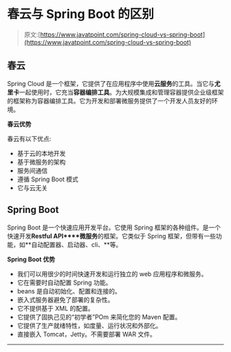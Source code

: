 # 春云与 Spring Boot 的区别

> 原文:[https://www.javatpoint.com/spring-cloud-vs-spring-boot](https://www.javatpoint.com/spring-cloud-vs-spring-boot)

## 春云

Spring Cloud 是一个框架，它提供了在应用程序中使用**云服务**的工具。当它与**尤里卡**一起使用时，它充当**容器编排工具**。为大规模集成和管理容器提供企业级框架的框架称为容器编排工具。它为开发和部署微服务提供了一个开发人员友好的环境。

**春云优势**

春云有以下优点:

*   基于云的本地开发
*   基于微服务的架构
*   服务间通信
*   遵循 Spring Boot 模式
*   它与云无关

## Spring Boot

Spring Boot 是一个快速应用开发平台。它使用 Spring 框架的各种组件。是一个快速开发**Restful API****微服务**的框架。它类似于 Spring 框架，但带有一些功能，如**自动配置器、启动器、cli、**等。

**Spring Boot 优势**

*   我们可以用很少的时间快速开发和运行独立的 web 应用程序和微服务。
*   它在需要时自动配置 Spring 功能。
*   beans 是自动初始化、配置和连接的。
*   嵌入式服务器避免了部署的复杂性。
*   它不提供基于 XML 的配置。
*   它提供了固执己见的“初学者”POm 来简化您的 Maven 配置。
*   它提供了生产就绪特性，如度量、运行状况和外部化。
*   直接嵌入 Tomcat，Jetty。不需要部署 WAR 文件。

* * *